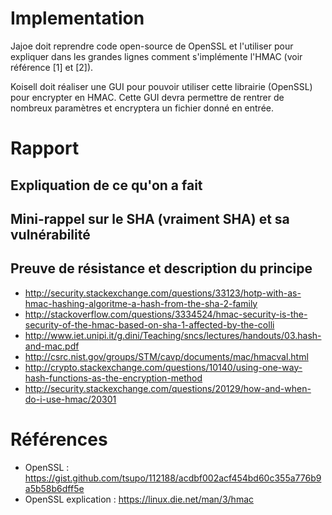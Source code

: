 # Implementation
Jajoe doit reprendre code open-source de OpenSSL et l'utiliser pour expliquer dans les grandes lignes comment s'implémente l'HMAC (voir référence [1] et [2]).

Koisell doit réaliser une GUI pour pouvoir utiliser cette librairie (OpenSSL) pour encrypter en HMAC. Cette GUI devra permettre de rentrer de nombreux paramètres et encryptera un fichier donné en entrée.

# Rapport
## Expliquation de ce qu'on a fait
## Mini-rappel sur le SHA (vraiment SHA) et sa vulnérabilité
## Preuve de résistance et description du principe
* http://security.stackexchange.com/questions/33123/hotp-with-as-hmac-hashing-algoritme-a-hash-from-the-sha-2-family
* http://stackoverflow.com/questions/3334524/hmac-security-is-the-security-of-the-hmac-based-on-sha-1-affected-by-the-colli
* http://www.iet.unipi.it/g.dini/Teaching/sncs/lectures/handouts/03.hash-and-mac.pdf
* http://csrc.nist.gov/groups/STM/cavp/documents/mac/hmacval.html
* http://crypto.stackexchange.com/questions/10140/using-one-way-hash-functions-as-the-encryption-method
* http://security.stackexchange.com/questions/20129/how-and-when-do-i-use-hmac/20301
# Références 
* OpenSSL : https://gist.github.com/tsupo/112188/acdbf002acf454bd60c355a776b9a5b58b6dff5e
* OpenSSL explication : https://linux.die.net/man/3/hmac
